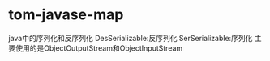 # tom-javase-map
java中的序列化和反序列化
	DesSerializable:反序列化
	SerSerializable:序列化
	主要使用的是ObjectOutputStream和ObjectInputStream

	